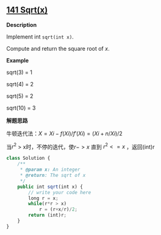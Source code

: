 ## [141 Sqrt(x)](http://www.lintcode.com/en/problem/sqrtx/)

**Description**

Implement int `sqrt(int x)`.

Compute and return the square root of *x*.

**Example**

sqrt(3) = 1

sqrt(4) = 2

sqrt(5) = 2

sqrt(10) = 3

**解题思路**

牛顿迭代法：$X=Xi-f(Xi)/f'(Xi)=(Xi+n/Xi)/2$ 

当$r^2$ > x时，不停的迭代，使$r->x$ 直到 $r^2 <=x$ ，返回(int)r

```javascript
class Solution {
    /**
     * @param x: An integer
     * @return: The sqrt of x
     */
    public int sqrt(int x) {
        // write your code here
        long r = x;
        while(r*r > x)
            r = (r+x/r)/2;
        return (int)r;
    }
}
```

